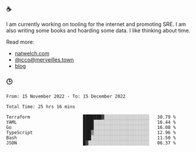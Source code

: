 ### ☕

I am currently working on tooling for the internet and promoting SRE. I am also writing some books and hoarding some data. I like thinking about time. 

Read more:

 - [natwelch.com](https://natwelch.com)
 - [@icco@merveilles.town](https://merveilles.town/@icco)
 - [blog](https://writing.natwelch.com)

### 🕒

<!--START_SECTION:waka-->

```text
From: 15 November 2022 - To: 15 December 2022

Total Time: 25 hrs 16 mins

Terraform                    ███████▓░░░░░░░░░░░░░░░░░   30.79 %
YAML                         ████░░░░░░░░░░░░░░░░░░░░░   16.44 %
Go                           ████░░░░░░░░░░░░░░░░░░░░░   16.08 %
TypeScript                   ███▒░░░░░░░░░░░░░░░░░░░░░   12.96 %
Bash                         ███░░░░░░░░░░░░░░░░░░░░░░   11.50 %
JSON                         █▓░░░░░░░░░░░░░░░░░░░░░░░   06.37 %
```

<!--END_SECTION:waka-->
